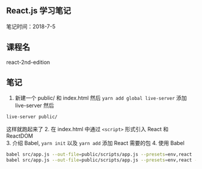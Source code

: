 ## React.js 学习笔记
笔记时间：2018-7-5

## 课程名
react-2nd-edition

## 笔记
1. 新建一个 public/ 和 index.html 然后 `yarn add global live-server` 添加 live-server
然后  
```bash
live-server public/
```
这样就跑起来了
2. 在 index.html 中通过 `<script>` 形式引入 React 和 ReactDOM  
3. 介绍 Babel, `yarn init` 以及 `yarn add` 添加 React 需要的包
4. 使用 Babel
```bash
babel src/app.js --out-file=public/scripts/app.js --presets=env,react
babel src/app.js --out-file=public/scripts/app.js --presets=env,react --watch
```
